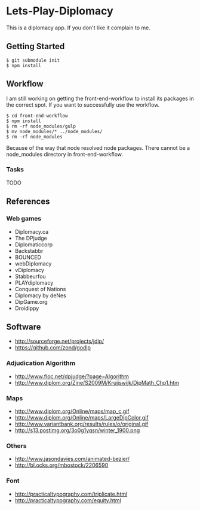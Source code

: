 Lets-Play-Diplomacy
===================

This is a diplomacy app. If you don't like it complain to me.

Getting Started
---------------

    $ git submodule init
    $ npm install

Workflow
-------

I am still working on getting the front-end-workflow to install its packages
in the correct spot. If you want to successfully use the workflow.

    $ cd front-end-workflow
    $ npm install
    $ rm -rf node_modules/gulp
    $ mv node_modules/* ../node_modules/
    $ rm -rf node_modules

Because of the way that node resolved node packages. There cannot be a
node_modules directory in front-end-workflow.

### Tasks

TODO

References
----------

### Web games

 * Diplomacy.ca
 * The DPjudge
 * Diplomaticcorp
 * Backstabbr
 * BOUNCED
 * webDiplomacy
 * vDiplomacy
 * Stabbeurfou
 * PLAYdiplomacy
 * Conquest of Nations
 * Diplomacy by deNes
 * DipGame.org
 * Droidippy

## Software

 * http://sourceforge.net/projects/jdip/
 * https://github.com/zond/godip

### Adjudication Algorithm

 * http://www.floc.net/dpjudge/?page=Algorithm
 * http://www.diplom.org/Zine/S2009M/Kruijswijk/DipMath_Chp1.htm

### Maps

 * http://www.diplom.org/Online/maps/map_c.gif
 * http://www.diplom.org/Online/maps/LargeDipColor.gif
 * http://www.variantbank.org/results/rules/o/original.gif
 * http://s13.postimg.org/3o0g1yqsn/winter_1900.png

### Others

 * http://www.jasondavies.com/animated-bezier/
 * http://bl.ocks.org/mbostock/2206590

### Font

 * http://practicaltypography.com/triplicate.html
 * http://practicaltypography.com/equity.html

### 
